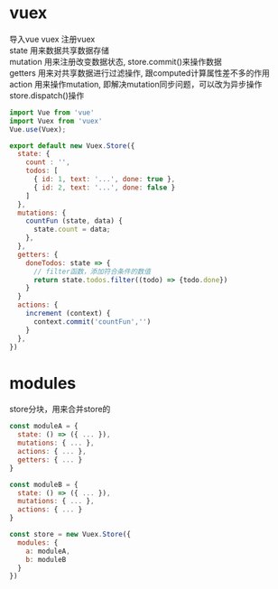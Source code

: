  # vuex
  导入vue vuex 注册vuex</br>
  state 用来数据共享数据存储</br>
  mutation 用来注册改变数据状态, store.commit()来操作数据</br>
  getters 用来对共享数据进行过滤操作, 跟computed计算属性差不多的作用</br>
  action 用来操作mutation, 即解决mutation同步问题，可以改为异步操作 store.dispatch()操作</br>
``` js
import Vue from 'vue'
import Vuex from 'vuex'
Vue.use(Vuex);

export default new Vuex.Store({
  state: {
    count : '',   
    todos: [
      { id: 1, text: '...', done: true },
      { id: 2, text: '...', done: false }
    ]
  },
  mutations: {
    countFun (state, data) { 
      state.count = data;
    },
  },
  getters: {
    doneTodos: state => {
      // filter函数，添加符合条件的数值
      return state.todos.filter((todo) => {todo.done})
    }
  }
  actions: {
    increment (context) {
      context.commit('countFun','')
    }
  },
})

```
# modules
store分块，用来合并store的
```js
const moduleA = {
  state: () => ({ ... }),
  mutations: { ... },
  actions: { ... },
  getters: { ... }
}

const moduleB = {
  state: () => ({ ... }),
  mutations: { ... },
  actions: { ... }
}

const store = new Vuex.Store({
  modules: {
    a: moduleA,
    b: moduleB
  }
})
```




    










